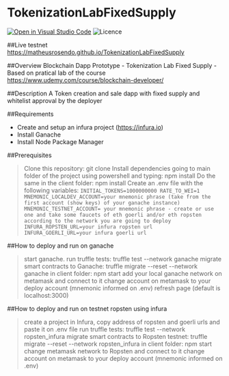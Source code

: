 # TokenizationLabFixedSupply
[![Open in Visual Studio Code](https://open.vscode.dev/badges/open-in-vscode.svg)](https://open.vscode.dev/matheusrosendo/TokenizationLabFixedSupply)
![Licence](https://img.shields.io/github/license/matheusrosendo/TokenizationLabFixedSupply)

##Live testnet 
https://matheusrosendo.github.io/TokenizationLabFixedSupply

##Overview
Blockchain Dapp Prototype - Tokenization Lab Fixed Supply - Based on pratical lab of the course https://www.udemy.com/course/blockchain-developer/

##Description
A Token creation and sale dapp with fixed supply and whitelist approval by the deployer

##Requirements
* Create and setup an infura project (https://infura.io) 
* Install Ganache
* Install Node Package Manager

##Prerequisites
> Clone this repository: git clone
> Install dependencies going to main folder of the project using powershell and typing: npm install
> Do the same in the client folder: npm install
> Create an .env file with the following variables:
`
INITIAL_TOKENS=1000000000
RATE_TO_WEI=1
MNEMONIC_LOCALDEV_ACCOUNT=your mnemonic phrase (take from the first account (show keys) of your ganache instance)
MNEMONIC_TESTNET_ACCOUNT= your mnemonic phrase - create or use one and take some faucets of eth goerli and/or eth ropsten according to the network you are going to deploy
INFURA_ROPSTEN_URL=your infura ropsten url
INFURA_GOERLI_URL=your infura goerli url
`

##How to deploy and run on ganache
> start ganache.
> run truffle tests: truffle test --network ganache
> migrate smart contracts to Ganache: truffle migrate --reset --network ganache
> in client folder: npm start
> add your local ganache network on metamask and connect to it 
> change account on metamask to your deploy account (mnemonic informed on .env)
> refresh page (default is localhost:3000)

##How to deploy and run on testnet ropsten using infura
> create a project in Infura, copy address of ropsten and goerli urls and paste it on .env file
> run truffle tests: truffle test --network ropsten_infura
> migrate smart contracts to Ropsten testnet: truffle migrate --reset --network ropsten_infura
> in client folder: npm start 
> change metamask network to Ropsten and connect to it 
> change account on metamask to your deploy account (mnemonic informed on .env)





